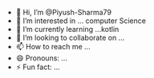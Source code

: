 - 👋 Hi, I’m @Piyush-Sharma79
- 👀 I’m interested in ... computer Science
- 🌱 I’m currently learning ...kotlin
- 💞️ I’m looking to collaborate on ...
- 📫 How to reach me ...
- 😄 Pronouns: ...
- ⚡ Fun fact: ...

<!---
Piyush-Sharma79/Piyush-Sharma79 is a ✨ special ✨ repository because its `README.md` (this file) appears on your GitHub profile.
You can click the Preview link to take a look at your changes.
--->
